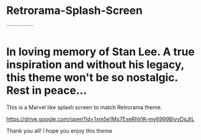 # Retrorama-Splash-Screen
´´´´´´´´´´´´´´´´
# In loving memory of Stan Lee. A true inspiration and without his legacy, this theme won't be so nostalgic. Rest in peace...

This is a Marvel like splash screen to match Retrorama theme.

https://drive.google.com/open?id=1xm5e1Ms7ExeRhVlK-my6999BjyvDsJtL

Thank you all! I hope you enjoy this theme
